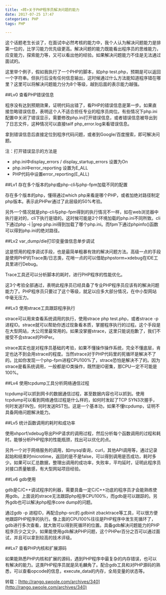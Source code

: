 ```yaml
---
title: <转>关于PHP程序员解决问题的能力
date: 2017-07-25 17:47 
categories: PHP
tags: PHP  

---
```


这个话题老生长谈了，在面试中必然考核的能力中，我个人认为解决问题能力是排第一位的，比学习能力优先级更高。解决问题的能力既能看出程序员的思维能力，应变能力，探索能力等，又可以看出他的经验。如果解决问题能力不佳是无法通过面试的。

这里举个例子，假如我执行了一个PHP的脚本，如php test.php，预期是可以返回一个字符串。但执行后没有任何信息输出，这时候通过什么方法能知道程序错在哪里？这里可以将解决问题能力分为8个等级，越到后面的表示能力越强。

##Lv0 查看PHP错误信息

程序没有达到预期效果，证明代码出错了，看PHP的错误信息是第一步。如果直接忽略错误信息，表明这个人不适合担任专业的程序员岗位。有些情况下php.ini配置中关闭了错误显示，需要修改php.ini打开错误信息，或者错误信息被导出到了日志文件，这种情况可以直接tailf php_error.log来看错误信息。

拿到错误信息后直接定位到程序代码问题，或者到Google/百度搜索，即可解决问题。

注：打开错误显示的方法是
<!-- more -->
- php.ini中display_errors / display_startup_errors 设置为On
- php.ini中error_reporting 设置为E_ALL
- PHP代码中设置error_reporting(E_ALL)

##Lv1 存在多个版本的php或php-cli与php-fpm加载不同的配置

存在多个版本的php，懂得通过which php来看是哪个PHP，或者加绝对路径制定php版本。表示此PHPer通过了此层级的50%考验。

另外一个情况就是php-cli与php-fpm得到的执行情况不一样，如在web浏览器中执行是对的，cli下执行是错的。这时候可能是2个环境加载的php.ini不同所致。cli下通过php -i |grep php.ini得到加载了哪个php.ini。而fpm下通过phpinfo()函数可以得到php.ini的绝对路径。

##Lv2 var_dump/die打印变量值信息单步调试

这是惯用的程序调试手段，也是最简单粗暴有效的解决问题方法。高级一点的手段是使用PHP的Trace类/日志类，花哨一点的可以借助phpstorm+xdebug在IDE工具里进行Debug。

Trace工具还可以分析脚本的耗时，进行PHP程序的性能优化。

这3个考验全部通过，表明此程序员已经具备了专业PHP程序员应该有的解决问题能力了。PHP程序员只要过了这个等级，就足以应多大部分情况，在中小型网站中毫无压力。

##Lv3 使用strace工具跟踪程序执行

strace可以用来查看系统调用的执行，使用strace php test.php，或者strace -p 进程ID。strace就可以帮助你透过现象看本质，掌握程序执行的过程。这个手段是在大型网站，大公司里最常用的。如果没掌握strace，这里只能说抱歉了，我们不接受不会strace的PHPer。

strace其实也是对程序员基础的考验，如果不懂操作操作系统，完全不懂底层，肯定也达不到会用strace的程度。当然strace对于PHP代码里的死循环是解决不了的。比如你发现一个php-fpm进程CPU100%了，strace恐怕是解决不了的。因为strace是看系统调用，一般都是IO类操作，既然是IO密集，那CPU一定不可能是100%。

##Lv4 使用tcpdump工具分析网络通信过程

tcpdump可以抓到网卡的数据通信过程，甚至数据内容也可以抓到。使用tcpdump可以看到网络通信过程是什么样的，如何时发起了TCP SYN3次握手，何时发送FIN包，何时发送RST包。这是一个基本功，如果不懂tcpdump，证明不具备网络问题解决能力。

##Lv5 统计函数调用的耗时和成功率

使用xhporf/xdebug导出PHP请求的调用过程，然后分析每个函数调用的过程和耗时。能够分析PHP程序的性能瓶颈，找出可以优化的点。

另外一个对于网络服务的调用，如mysql查询，curl，其他API调用等，通过记录起始和结束时microtime，返回的是不是false，可以得到调用是否成功，耗时多少。如果可以汇总数据，整理出调用的成功率，失败率，平均延时，证明此程序员对接口质量敏感，有大型网站项目经验。

##Lv6 gdb使用

gdb是C/C++调试程序的利器，需要具备一定C/C++功底的程序员才会能熟练使用gdb。上面说的strace无法跟踪php程序CPU100%，而gdb是可以跟踪的。另外gdb也可以解决php程序core dump的问题。

通过gdb -p 进程ID，再配合php-src的.gdbinit zbacktrace等工具，可以很方便地跟踪PHP程序的执行。像上面的CPU100%往往是PHP程序中发生死循环了，gdb进行多次查看，就大致可以得到死循环的位置。具备gdb解决问题能力的PHP程序员少之又少。如果能使用gdb解决PHP问题，这个PHPer百分之百可以通过面试，并且可以拿到较高的技术评级。

##Lv7 查看PHP内核和扩展源码

如果能熟悉PHP内核和扩展的源码，遇到PHP程序中最复杂的内存错误，也可以有解决的能力。这类PHP程序员就是凤毛麟角了。配合gdb工具和对PHP源码的熟悉，可以查看opcode的信息，execute_data的内存，全局变量的状态等。

转载：[http://rango.swoole.com/archives/340](http://rango.swoole.com/archives/340)

